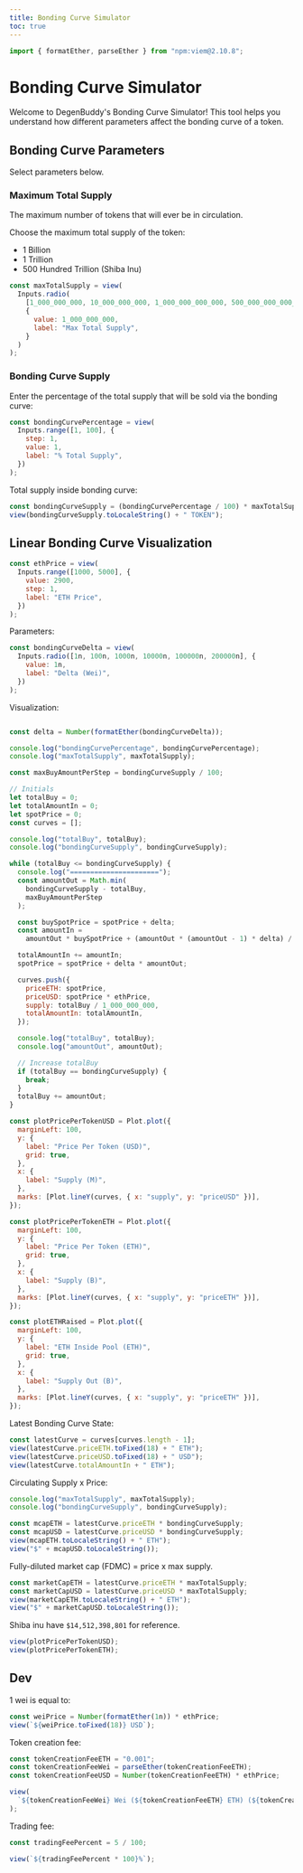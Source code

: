 ```yaml
---
title: Bonding Curve Simulator
toc: true
---
```


```js
import { formatEther, parseEther } from "npm:viem@2.10.8";
```

# Bonding Curve Simulator

Welcome to DegenBuddy's Bonding Curve Simulator! This tool helps you understand
how different parameters affect the bonding curve of a token.

## Bonding Curve Parameters

Select parameters below.

### Maximum Total Supply

The maximum number of tokens that will ever be in circulation.

Choose the maximum total supply of the token:

- 1 Billion
- 1 Trillion
- 500 Hundred Trillion (Shiba Inu)

```js
const maxTotalSupply = view(
  Inputs.radio(
    [1_000_000_000, 10_000_000_000, 1_000_000_000_000, 500_000_000_000_000],
    {
      value: 1_000_000_000,
      label: "Max Total Supply",
    }
  )
);
```

### Bonding Curve Supply

Enter the percentage of the total supply that will be sold via the bonding curve:

```js
const bondingCurvePercentage = view(
  Inputs.range([1, 100], {
    step: 1,
    value: 1,
    label: "% Total Supply",
  })
);
```

Total supply inside bonding curve:

```js
const bondingCurveSupply = (bondingCurvePercentage / 100) * maxTotalSupply;
view(bondingCurveSupply.toLocaleString() + " TOKEN");
```

## Linear Bonding Curve Visualization

```js
const ethPrice = view(
  Inputs.range([1000, 5000], {
    value: 2900,
    step: 1,
    label: "ETH Price",
  })
);
```

Parameters:

```js
const bondingCurveDelta = view(
  Inputs.radio([1n, 100n, 1000n, 10000n, 100000n, 200000n], {
    value: 1n,
    label: "Delta (Wei)",
  })
);
```

Visualization:

```js

```

```js
const delta = Number(formatEther(bondingCurveDelta));

console.log("bondingCurvePercentage", bondingCurvePercentage);
console.log("maxTotalSupply", maxTotalSupply);

const maxBuyAmountPerStep = bondingCurveSupply / 100;

// Initials
let totalBuy = 0;
let totalAmountIn = 0;
let spotPrice = 0;
const curves = [];

console.log("totalBuy", totalBuy);
console.log("bondingCurveSupply", bondingCurveSupply);

while (totalBuy <= bondingCurveSupply) {
  console.log("======================");
  const amountOut = Math.min(
    bondingCurveSupply - totalBuy,
    maxBuyAmountPerStep
  );

  const buySpotPrice = spotPrice + delta;
  const amountIn =
    amountOut * buySpotPrice + (amountOut * (amountOut - 1) * delta) / 2;

  totalAmountIn += amountIn;
  spotPrice = spotPrice + delta * amountOut;

  curves.push({
    priceETH: spotPrice,
    priceUSD: spotPrice * ethPrice,
    supply: totalBuy / 1_000_000_000,
    totalAmountIn: totalAmountIn,
  });

  console.log("totalBuy", totalBuy);
  console.log("amountOut", amountOut);

  // Increase totalBuy
  if (totalBuy == bondingCurveSupply) {
    break;
  }
  totalBuy += amountOut;
}

const plotPricePerTokenUSD = Plot.plot({
  marginLeft: 100,
  y: {
    label: "Price Per Token (USD)",
    grid: true,
  },
  x: {
    label: "Supply (M)",
  },
  marks: [Plot.lineY(curves, { x: "supply", y: "priceUSD" })],
});

const plotPricePerTokenETH = Plot.plot({
  marginLeft: 100,
  y: {
    label: "Price Per Token (ETH)",
    grid: true,
  },
  x: {
    label: "Supply (B)",
  },
  marks: [Plot.lineY(curves, { x: "supply", y: "priceETH" })],
});

const plotETHRaised = Plot.plot({
  marginLeft: 100,
  y: {
    label: "ETH Inside Pool (ETH)",
    grid: true,
  },
  x: {
    label: "Supply Out (B)",
  },
  marks: [Plot.lineY(curves, { x: "supply", y: "priceETH" })],
});
```

Latest Bonding Curve State:

```js
const latestCurve = curves[curves.length - 1];
view(latestCurve.priceETH.toFixed(18) + " ETH");
view(latestCurve.priceUSD.toFixed(18) + " USD");
view(latestCurve.totalAmountIn + " ETH");
```

Circulating Supply x Price:

```js
console.log("maxTotalSupply", maxTotalSupply);
console.log("bondingCurveSupply", bondingCurveSupply);

const mcapETH = latestCurve.priceETH * bondingCurveSupply;
const mcapUSD = latestCurve.priceUSD * bondingCurveSupply;
view(mcapETH.toLocaleString() + " ETH");
view("$" + mcapUSD.toLocaleString());
```

Fully-diluted market cap (FDMC) = price x max supply.

```js
const marketCapETH = latestCurve.priceETH * maxTotalSupply;
const marketCapUSD = latestCurve.priceUSD * maxTotalSupply;
view(marketCapETH.toLocaleString() + " ETH");
view("$" + marketCapUSD.toLocaleString());
```

Shiba inu have `$14,512,398,801` for reference.

```js
view(plotPricePerTokenUSD);
view(plotPricePerTokenETH);
```

## Dev

1 wei is equal to:

```js
const weiPrice = Number(formatEther(1n)) * ethPrice;
view(`${weiPrice.toFixed(18)} USD`);
```

Token creation fee:

```js
const tokenCreationFeeETH = "0.001";
const tokenCreationFeeWei = parseEther(tokenCreationFeeETH);
const tokenCreationFeeUSD = Number(tokenCreationFeeETH) * ethPrice;

view(
  `${tokenCreationFeeWei} Wei (${tokenCreationFeeETH} ETH) (${tokenCreationFeeUSD} USD)`
);
```

Trading fee:

```js
const tradingFeePercent = 5 / 100;

view(`${tradingFeePercent * 100}%`);
```
